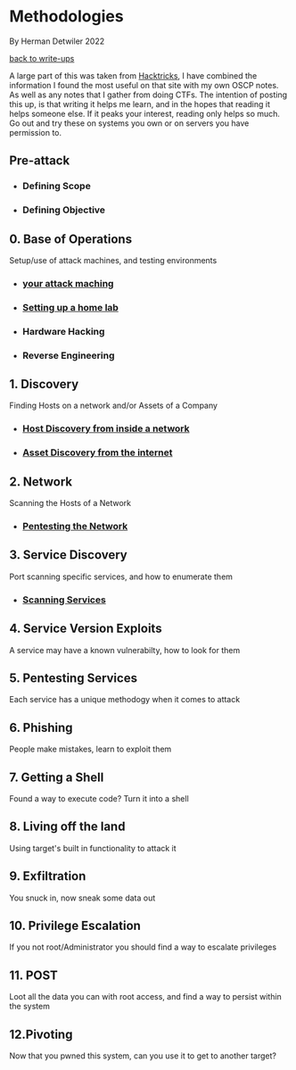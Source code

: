 # Methodologies

By Herman Detwiler 2022

[back to write-ups](/README.md#write-ups--by-herman-detwiler)


A large part of this was taken from [Hacktricks](https://book.hacktricks.xyz/welcome/readme), I have combined the information I found the most useful on that site with my own OSCP notes. As well as any notes that I gather from doing CTFs. The intention of posting this up, is that writing it helps me learn, and in the hopes that reading it helps someone else. If it peaks your interest, reading only helps so much. Go out and try these on systems you own or on servers you have permission to.

## Pre-attack

+ ### Defining Scope

+ ### Defining Objective

## 0. Base of Operations 
Setup/use of attack machines, and testing environments
	
+ ### [your attack maching](/Methodology/Attack_Machine.md#your-hacking-computer)

+ ### [Setting up a home lab](/Methodology/Home_Lab.md#building-a-hacking-lab-at-home-in-order-to-sharpen-your-skills)

+ ### Hardware Hacking

+ ### Reverse Engineering

## 1. Discovery
Finding Hosts on a network and/or Assets of a Company
	
+ ### [Host Discovery from inside a network](/Methodology/Network/README.md#network-hacking)

+ ### [Asset Discovery from the internet](/Methodology/External/README.md#external-recon)

## 2. Network
Scanning the Hosts of a Network

+ ### [Pentesting the Network](/Methodology/Network/Scanning_Hosts.md#scanning-discovered-hosts-on-a-network)

## 3. Service Discovery
Port scanning specific services, and how to enumerate them

+ ### [Scanning Services](/Methodology/Network/Services.md#service-scanning)


## 4. Service Version Exploits
A service may have a known vulnerabilty, how to look for them

## 5. Pentesting Services
Each service has a unique methodogy when it comes to attack

## 6. Phishing
People make mistakes, learn to exploit them

## 7. Getting a Shell
Found a way to execute code? Turn it into a shell

## 8. Living off the land
Using target's built in functionality to attack it

## 9. Exfiltration
You snuck in, now sneak some data out

## 10. Privilege Escalation
If you not root/Administrator you should find a way to escalate privileges

## 11. POST
Loot all the data you can with root access, and find a way to persist within the system

## 12.Pivoting
Now that you pwned this system, can you use it to get to another target?
